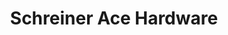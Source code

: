 ---
title: "Schreiner Ace Hardware"
url: /columbus/schreiner-ace-hardware-parsons-avenue/
shop: hardware
---
